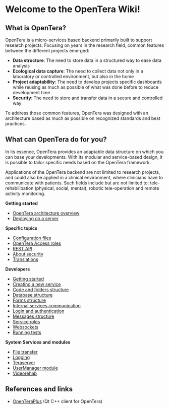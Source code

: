 # Welcome to the OpenTera Wiki!

## What is OpenTera?
OpenTera is a micro-services based backend primarily built to support research projects. Focusing on years in the research field, common features between the different projects emerged:

* **Data structure**: The need to store data in a structured way to ease data analysis
* **Ecological data capture**: The need to collect data not only in a laboratory or controlled environment, but also in the home
* **Project adaptability**: The need to develop projects specific dashboards while reusing as much as possible of what was done before to reduce development time
* **Security**: The need to store and transfer data in a secure and controlled way

To address those common features, OpenTera was designed with an architecture based as much as possible on recognized standards and best practices.

## What can OpenTera do for you?
In its essence, OpenTera provides an adaptable data structure on which you can base your developments. With its modular and service-based design, it is possible to tailor specific needs based on the OpenTera framework.

Applications of the OpenTera backend are not limited to research projects, and could also be applied in a clinical environment, where clinicians have to communicate with patients. Such fields include but are not limited to: tele-rehabilibation (physical, social, mental), robotic tele-operation and remote activity monitoring.

**Getting started**
* [OpenTera architecture overview](Architecture-Overview)
* [Deploying on a server](Deployment)

**Specific topics**
* [Configuration files](Configuration-files)
* [OpenTera Access roles](Access-levels-for-user-types)
* [REST API](API)
* [About security](Security)
* [Translations](Translations)

**Developers**
* [Getting started](Developers)
* [Creating a new service](Service-Creation)
* [Code and folders structure](Code-Structure)
* [Database structure](Database-Structure)
* [Forms structure](Form-Structure)
* [Internal services communication](Internal-services-communication-module)
* [Login and authentication](Login-and-authentication)
* [Messages structure](Messages-structure)
* [Service roles](Services-Access)
* [Websockets](Websockets-communication)
* [Running tests](Running-tests)

**System Services and modules**
* [File transfer](FileTransfer-Service)
* [Logging](Logging-Service)
* [Teraserver](TeraServer-Service)
* [UserManager module](UserManager-module)
* [Videorehab](Videorehab-Service)

## References and links
* [OpenTeraPlus](https://github.com/introlab/openteraplus) (Qt C++ client for OpenTera) 
